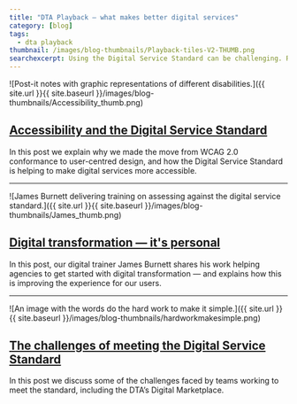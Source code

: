 ```yaml
---
title: "DTA Playback — what makes better digital services"
category: [blog]
tags:
  - dta playback
thumbnail: /images/blog-thumbnails/Playback-tiles-V2-THUMB.png
searchexcerpt: Using the Digital Service Standard can be challenging. Read some of the blogs from our archives that talk about different aspects of the Standard and how to work through the challenges.
---
```


![Post-it notes with graphic representations of different disabilities.]({{ site.url }}{{ site.baseurl }}/images/blog-thumbnails/Accessibility_thumb.png)

## [Accessibility and the Digital Service Standard](/blog/accessibility-and-the-dss/)

In this post we explain why we made the move from WCAG 2.0 conformance to user-centred design, and how the Digital Service Standard is helping to make digital services more accessible.

***

![James Burnett delivering training on assessing against the digital service standard.]({{ site.url }}{{ site.baseurl }}/images/blog-thumbnails/James_thumb.png)

## [Digital transformation — it's personal](/blog/digital-transformation-its-personal/)

In this post, our digital trainer James Burnett shares his work helping agencies to get started with digital transformation — and explains how this is improving the experience for our users.

***

![An image with the words do the hard work to make it simple.]({{ site.url }}{{ site.baseurl }}/images/blog-thumbnails/hardworkmakesimple.png)

## [The challenges of meeting the Digital Service Standard](/blog/challenges-of-meeting-the-digital-service-standard/)

In this post we discuss some of the challenges faced by teams working to meet the standard, including the DTA’s Digital Marketplace.
